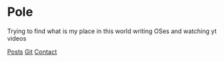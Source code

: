 # Pole

Trying to find what is my place in this world writing OSes and watching yt videos


[Posts](post) 
[Git](https://localhost) 
[Contact](https://localhost)